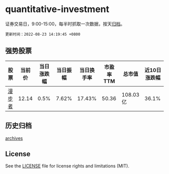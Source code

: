 # quantitative-investment

证券交易日，9:00-15:00，每半时抓取一次数据，按天[归档](archives)。

`更新时间：2022-08-23 14:19:45 +0800`

## 强势股票

|股票|当前价|当日涨跌幅|当日振幅|当日换手率|市盈率TTM|总市值|近10日涨跌幅|
|----|----|----|----|----|----|----|----|
|[漫步者](https://xueqiu.com/S/SZ002351)|12.14|0.5%|7.62%|17.43%|50.36|108.03亿|36.1%|

## 历史归档

[archives](archives)

## License

See the [LICENSE](LICENSE) file for license rights and limitations (MIT).